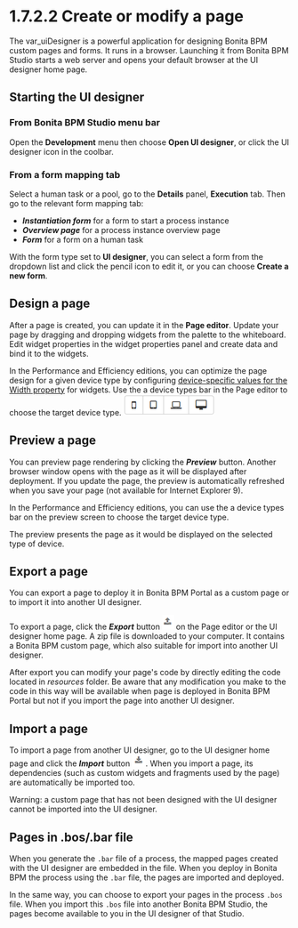 # 1.7.2.2 Create or modify a page

The var\_uiDesigner is a powerful application for designing Bonita BPM custom pages and forms.
It runs in a browser. Launching it from Bonita BPM Studio starts a web server and opens your default browser at the UI designer home page.

## Starting the UI designer

### From Bonita BPM Studio menu bar

Open the **Development** menu then choose **Open UI designer**, or click the UI designer icon in the coolbar.

### From a form mapping tab

Select a human task or a pool, go to the **Details** panel, **Execution** tab. Then go to the relevant form mapping tab:

* **_Instantiation form_** for a form to start a process instance
* **_Overview page_** for a process instance overview page
* **_Form_** for a form on a human task

With the form type set to **UI designer**, you can select a form from the dropdown list and click the pencil icon to edit it, or you can choose **Create a new
form**.

## Design a page

After a page is created, you can update it in the **Page editor**. Update your page by dragging and dropping widgets from the palette to the whiteboard. Edit widget properties in
the widget properties panel and create data and bind it to the widgets.

In the Performance and Efficiency editions, you can optimize the page design for a given device type by configuring [device-specific values for the Width property](widget-properties.md) for widgets.
Use the a device types bar in the Page editor to choose the target device type.
![Device type selection](../images/images-6_0/pb-resolution.png)

## Preview a page

You can preview page rendering by clicking the **_Preview_** button. Another browser window opens with the
page as it will be displayed after deployment. If you update the page, the preview is automatically refreshed when you save your page (not available for Internet Explorer 9).

In the Performance and Efficiency editions, you can use the a device types bar on the preview screen to choose the target device type.

The preview presents the page as it would be displayed on the selected type of device.

## Export a page

You can export a page to deploy it in Bonita BPM Portal as a custom page or to import it into another UI designer.

To export a page, click the **_Export_** button ![Export button](../images/images-6_0/pb-export.png) on the Page editor or the UI designer home page. A zip file is downloaded
to your computer. It contains a Bonita BPM custom page, which also suitable for import into another UI designer.

After export you can modify your page's code by directly editing the code located in _resources_ folder. Be aware that any modification you make to the code in this way will
be available when page is deployed in Bonita BPM Portal but not if you import the page into another UI designer.

## Import a page

To import a page from another UI designer, go to the UI designer home page and click the **_Import_** button ![Import button](../images/images-6_0/pb-import.png). When you
import a page, its dependencies (such as custom widgets and fragments used by the page) are automatically be imported too.

Warning: a custom page that has not been designed with the UI designer cannot be imported into the UI designer.

## Pages in .bos/.bar file

When you generate the `.bar` file of a process, the mapped pages created with the UI designer are embedded in the file. 
When you deploy in Bonita BPM the process using the `.bar` file, the pages are imported and deployed.

In the same way, you can choose to export your pages in the process `.bos` file. When you import this `.bos` file into another Bonita BPM Studio, the pages become available to you in the UI
designer of that Studio.
